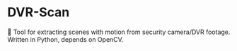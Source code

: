 # DVR-Scan
:vhs: Tool for extracting scenes with motion from security camera/DVR footage.  Written in Python, depends on OpenCV.
